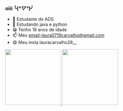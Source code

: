 ### oiii ╰(*°▽°*)╯

- 🙂 Estudante de ADS
- 🤫 Estudando java e python
- 😁 Tenho 18 anos de idade
- 📫 Meu email-laura0719carvalho@gmail.com
- 😄 Meu insta lauracarvalho28__

<div> 
<a href="https://beacons.ai/lauracar2">
<img height="180em"src=https:github-readme-stats.vercel.app/api?username=lauracar2&show_icons=true&theme=dracula&include_all_commits=true&count_privat=true"/>
<img height="180em"src=https:github-readme-stats.vercel.app/api/top-langs/?username=lauracar2&1ayout=compact&langs_count=16&theme=dracula"/>
</div>
